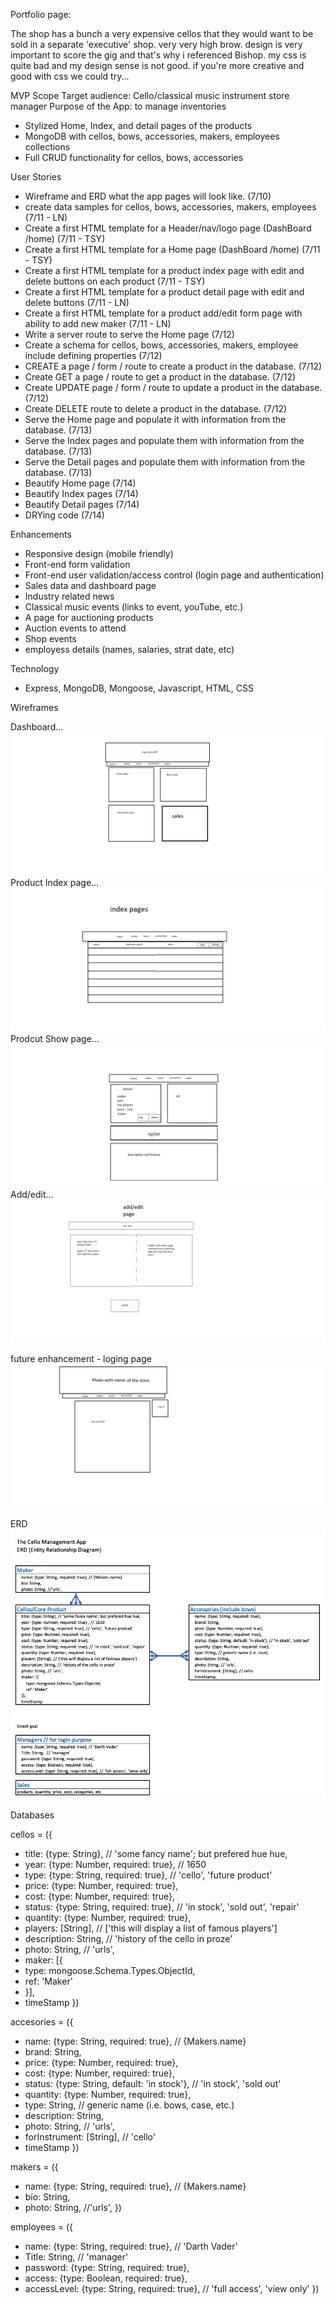 Portfolio page:

The shop has a bunch a very expensive cellos that they would want to be sold in a separate 'executive' shop. very very high brow. design is very important to score the gig and that's why i referenced Bishop. my css is quite bad and my design sense is not good. if you're more creative and good with css we could try... 

MVP Scope
Target audience: Cello/classical music instrument store manager
Purpose of the App: to manage inventories

* Stylized Home, Index, and detail pages of the products
* MongoDB with cellos, bows, accessories, makers, employees collections
* Full CRUD functionality for cellos, bows, accessories


User Stories

* Wireframe and ERD what the app pages will look like. (7/10)
* create data samples for cellos, bows, accessories, makers, employees (7/11 - LN)
* Create a first HTML template for a Header/nav/logo page (DashBoard /home) (7/11 - TSY)
* Create a first HTML template for a Home page (DashBoard /home) (7/11 - TSY)
* Create a first HTML template for a product index page with edit and delete buttons on each product (7/11 - TSY)
* Create a first HTML template for a product detail page with edit and delete buttons (7/11 - LN)
* Create a first HTML template for a product add/edit form page with ability to add new maker (7/11 - LN)
* Write a server route to serve the Home page (7/12)
* Create a schema for cellos, bows, accessories, makers, employee include defining properties (7/12)
* CREATE a page / form / route to create a product in the database. (7/12)
* Create GET a page / route to get a product in the database. (7/12)
* Create UPDATE page / form / route to update a product in the database. (7/12)
* Create DELETE route to delete a product in the database. (7/12)
* Serve the Home page and populate it with information from the database. (7/13)
* Serve the Index pages and populate them with information from the database. (7/13)
* Serve the Detail pages and populate them with information from the database. (7/13)
* Beautify Home page (7/14)
* Beautify Index pages (7/14)
* Beautify Detail pages (7/14)
* DRYing code (7/14)

Enhancements

* Responsive design (mobile friendly)
* Front-end form validation
* Front-end user validation/access control (login page and authentication)
* Sales data and dashboard page
* Industry related news
* Classical music events (links to event, youTube, etc.)
* A page for auctioning products
* Auction events to attend 
* Shop events
* employess details (names, salaries, strat date, etc)

Technology

* Express, MongoDB, Mongoose, Javascript, HTML, CSS

Wireframes

Dashboard... 
![Dashboard page](./project-asset/dashboard.png)
Product Index page...
![Product index page](./project-asset/index-pages.png)
Prodcut Show page...
![Product show page](./project-asset/show.png)
Add/edit...
![Product add/edit page](./project-asset/add-edit.png)

future enhancement - loging page
![App login page](./project-asset/home-page.png)

ERD
![ERD](./project-asset/ERD.png)

Databases

cellos = ({
* title: {type: String}, // 'some fancy name'; but prefered hue hue,
* year: {type: Number, required: true}, // 1650
* type: {type: String, required: true}, // 'cello', 'future product'
* price: {type: Number, required: true},
* cost: {type: Number, required: true},
* status: {type: String, required: true}, // 'in stock', 'sold out', 'repair'
* quantity: {type: Number, required: true},
* players: [String], // ['this will display a list of famous players']
* description: String, // 'history of the cello in proze'
* photo: String, // 'urls',
* maker: [{
*   type: mongoose.Schema.Types.ObjectId,
*   ref: 'Maker'
* }],
* timeStamp
})

accesories = ({
* name: {type: String, required: true}, // {Makers.name}
* brand: String,
* price: {type: Number, required: true},
* cost: {type: Number, required: true},
* status: {type: String, default: 'in stock'}, // 'in stock', 'sold out'
* quantity: {type: Number, required: true},
* type: String, // generic name (i.e. bows, case, etc.)
* description: String,
* photo: String, // 'urls', 
* forInstrument: [String], // 'cello'
* timeStamp
})

makers = ({
* name: {type: String, required: true}, // {Makers.name}
* bio: String,
* photo: String, //'urls', 
})

employees = ({
* name: {type: String, required: true}, // 'Darth Vader' 
* Title: String,  // 'manager'
* password: {type: String, required: true},
* access: {type: Boolean, required: true},
* accessLevel: {type: String, required: true}, // 'full access', 'view only'
})

